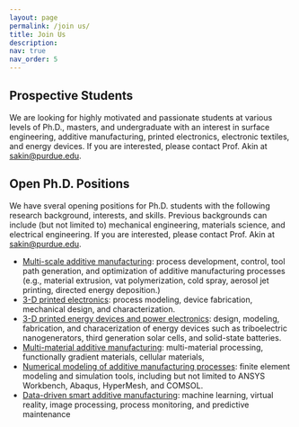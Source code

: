 ```yaml
---
layout: page
permalink: /join us/
title: Join Us
description: 
nav: true
nav_order: 5
---
```


## Prospective Students

We are looking for highly motivated and passionate students at various levels of Ph.D., masters, and undergraduate with an interest in surface engineering, additive manufacturing, printed electronics, electronic textiles, and energy devices. If you are interested, please contact Prof. Akin at <a href="mailto:sakine@purdue.edu">sakin@purdue.edu</a>.

## Open Ph.D. Positions

We have sveral opening positions for Ph.D. students with the following research background, interests, and skills. Previous backgrounds can include (but not limited to) mechanical engineering, materials science, and electrical engineering. If you are interested, please contact Prof. Akin at <a href="mailto:sakine@purdue.edu">sakin@purdue.edu</a>.

<ul>
<li> <u> Multi-scale additive manufacturing</u>: process development, control, tool path generation, and optimization of additive manufacturing processes (e.g., material extrusion, vat polymerization, cold spray, aerosol jet printing, directed energy deposition.) </li>

<li> <u> 3-D printed electronics</u>: process modeling, device fabrication, mechanical design, and characterization. 
  </li>
  
<li> <u> 3-D printed energy devices and power electronics</u>: design, modeling, fabrication, and characerization of energy devices such as triboelectric nanogenerators, third generation solar cells, and solid-state batteries.
  </li>
<li> <u> Multi-material additive manufacturing</u>: multi-material processing, functionally gradient materials, cellular materials,   </li>

<li> <u> Numerical modeling of additive manufacturing processes</u>: finite element modeling and simulation tools, including but not limited to ANSYS Workbench, Abaqus, HyperMesh, and COMSOL. </li>

<li> <u> Data-driven smart additive manufacturing</u>: machine learning, virtual reality, image processing, process monitoring, and predictive maintenance  </li>
